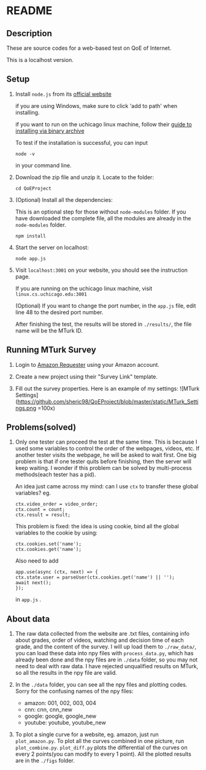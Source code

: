 # README

## Description

These are source codes for a web-based test on QoE of Internet.

This is a localhost version.

## Setup

1. Install `node.js` from its [official website](https://nodejs.org/en/download/)

   if you are using Windows, make sure to click 'add to path' when installing.

   if you want to run on the uchicago linux machine, follow their [guide to installing via binary archive](https://github.com/nodejs/help/wiki/Installation)

   To test if the installation is successful, you can input 

   ```shell
   node -v
   ```

   in your command line.

2. Download the zip file and unzip  it. Locate to the folder:

   ```shell
   cd QoEProject
   ```

3. (Optional) Install all the dependencies:

   This is an optional step for those without `node-modules` folder. If you have downloaded the complete file, all the modules are already in the `node-modules` folder.

   ```shell
   npm install
   ```

4. Start the server on localhost:

   ```shell
   node app.js
   ```

5. Visit `localhost:3001` on your website, you should see the instruction page.

   If you are running on the uchicago linux machine, visit `linux.cs.uchicago.edu:3001`

   (Optional) If you want to change the port number, in the `app.js` file, edit line 48 to the desired port number.

   After finishing the test, the results will be stored in `./results/`, the file name will be the MTurk ID.

## Running MTurk Survey

1. Login to [Amazon Requester](https://requester.mturk.com/begin_signin) using your Amazon account.

2. Create a new project using their "Survey Link" template.

3. Fill out the survey properties. Here is an example of my settings:
   ![MTurk Settings](https://github.com/sheric98/QoEProject/blob/master/static/MTurk_Settings.png =100x)

## Problems(solved)

1. Only one tester can proceed the test at the same time. This is because I used some variables to control the order of the webpages, videos, etc.
   If another tester visits the webpage, he will be asked to wait first. One big problem is that if one tester quits before finishing, then the server will keep waiting.
   I wonder if this problem can be solved by multi-process methods(each tester has a pid).

    An idea just came across my mind: can I use `ctx` to transfer these global variables? eg.
    ```
    ctx.video_order = video_order;
    ctx.count = count;
    ctx.result = result;
    ```
    This problem is fixed: the idea is using cookie, bind all the global variables to the cookie by using:
    ```
    ctx.cookies.set('name');
    ctx.cookies.get('name');
    ```
    Also need to add
    ```
    app.use(async (ctx, next) => {
    ctx.state.user = parseUser(ctx.cookies.get('name') || '');
    await next();
    });
    ```
    in `app.js` . 

## About data

1. The raw data collected from the website are .txt files, containing info about grades, order of videos, watching and decision time of each grade, and the content of the survey. I will up load them to `./raw_data/`, you can load these data into npy files with `process_data.py`, which has already been done and the npy files are in `./data` folder, so you may not need to deal with raw data. I have rejected unqualified results on MTurk, so all the results in the npy file are valid.

2. In the `./data` folder, you can see all the npy files and plotting codes. Sorry for the confusing names of the npy files:
    - amazon: 001, 002, 003, 004
    - cnn: cnn, cnn_new
    - google: google, google_new
    - youtube: youtube, youtube_new
3. To plot a single curve for a website, eg. amazon, just run `plot_amazon.py`. To plot all the curves combined in one picture, run `plot_combine.py`. `plot_diff.py` plots the differential of the curves on every 2 points(you can modify to every 1 point). All the plotted results are in the `./figs` folder.
